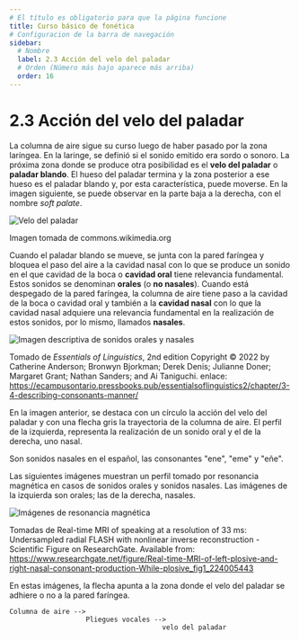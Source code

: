 ```yaml
---
# El título es obligatorio para que la página funcione
title: Curso básico de fonética
# Configuracion de la barra de navegación
sidebar:
  # Nombre
  label: 2.3 Acción del velo del paladar
  # Orden (Número más bajo aparece más arriba)
  order: 16
---
```

# 2.3 Acción del velo del paladar

La columna de aire sigue su curso luego de haber pasado por la zona laríngea. En la laringe, se definió si el sonido emitido era sordo o sonoro.
La próxima zona donde se produce otra posibilidad es el **velo del paladar** o **paladar blando**. El hueso del paladar termina y la zona posterior a ese hueso es el paladar blando y, por esta característica, puede moverse. En la imagen siguiente, se puede observar en la parte baja a la derecha, con el nombre *soft palate*.

![Velo del paladar](https://upload.wikimedia.org/wikipedia/commons/8/87/Gray855.png)

Imagen tomada de commons.wikimedia.org

Cuando el paladar blando se mueve, se junta con la pared faríngea y bloquea el paso del aire a la cavidad nasal con lo que se produce un sonido en el que cavidad de la boca o **cavidad oral** tiene relevancia fundamental. Estos sonidos se denominan **orales** (o **no nasales**). Cuando está despegado de la pared faríngea, la columna de aire tiene paso a la cavidad de la boca o cavidad oral y también a la **cavidad nasal** con lo que la cavidad nasal adquiere una relevancia fundamental en la realización de estos sonidos, por lo mismo, llamados **nasales**.

![Imagen descriptiva de sonidos orales y nasales](https://ecampusontario.pressbooks.pub/app/uploads/sites/1310/2022/08/3.9-midsagittal-nasal-stops-1536x931.png)

Tomado de *Essentials of Linguistics*, 2nd edition Copyright © 2022 by Catherine Anderson; Bronwyn Bjorkman; Derek Denis; Julianne Doner; Margaret Grant; Nathan Sanders; and Ai Taniguchi. 
enlace: https://ecampusontario.pressbooks.pub/essentialsoflinguistics2/chapter/3-4-describing-consonants-manner/

En la imagen anterior, se destaca con un círculo la acción del velo del paladar y con una flecha gris la trayectoria de la columna de aire. El perfil de la izquierda, representa la realización de un sonido oral y el de la derecha, uno nasal.

Son sonidos nasales en el español, las consonantes "ene", "eme" y "eñe".

Las siguientes imágenes muestran un perfil tomado por resonancia magnética en casos de sonidos orales y sonidos nasales. Las imágenes de la izquierda son orales; las de la derecha, nasales.

![Imágenes de resonancia magnética](https://www.researchgate.net/profile/Jens-Frahm/publication/224005443/figure/fig1/AS:279034882740224@1443538508029/Real-time-MRI-of-left-plosive-and-right-nasal-consonant-production-While-plosive.png)

Tomadas de Real-time MRI of speaking at a resolution of 33 ms: Undersampled radial FLASH with nonlinear inverse reconstruction - Scientific Figure on ResearchGate. Available from: https://www.researchgate.net/figure/Real-time-MRI-of-left-plosive-and-right-nasal-consonant-production-While-plosive_fig1_224005443

En estas imágenes, la flecha apunta a la zona donde el velo del paladar se adhiere o no a la pared faríngea.

```
Columna de aire -->
                   Pliegues vocales -->
                                      velo del paladar
